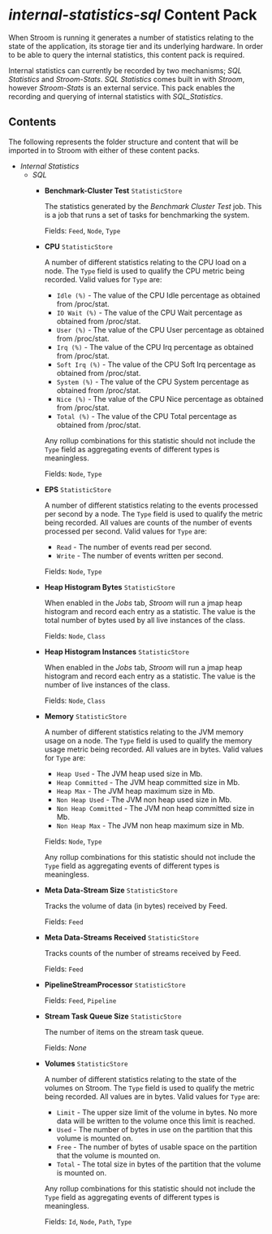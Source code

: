# _internal-statistics-sql_ Content Pack

When Stroom is running it generates a number of statistics relating to the state of the application, its storage tier and its underlying hardware.
In order to be able to query the internal statistics, this content pack is required.

Internal statistics can currently be recorded by two mechanisms; _SQL Statistics_ and _Stroom-Stats_.
_SQL Statistics_ comes built in with _Stroom_, however _Stroom-Stats_ is an external service.
This pack enables the recording and querying of internal statistics with _SQL_Statistics_.


## Contents

The following represents the folder structure and content that will be imported in to Stroom with either of these content packs.

* _Internal Statistics_ 
    * _SQL_
        * **Benchmark-Cluster Test** `StatisticStore`

            The statistics generated by the _Benchmark Cluster Test_ job. This is a job that runs a set of tasks for benchmarking the system.

            Fields: `Feed`, `Node`, `Type`

        * **CPU** `StatisticStore`

            A number of different statistics relating to the CPU load on a node. The `Type` field is used to qualify the CPU metric being recorded.  Valid values for `Type` are: 

            * `Idle (%)` - The value of the CPU Idle percentage as obtained from /proc/stat.
            * `IO Wait (%)` - The value of the CPU Wait percentage as obtained from /proc/stat.
            * `User (%)` - The value of the CPU User percentage as obtained from /proc/stat.
            * `Irq (%)` - The value of the CPU Irq percentage as obtained from /proc/stat.
            * `Soft Irq (%)` - The value of the CPU Soft Irq percentage as obtained from /proc/stat.
            * `System (%)` - The value of the CPU System percentage as obtained from /proc/stat.
            * `Nice (%)` - The value of the CPU Nice percentage as obtained from /proc/stat.
            * `Total (%)` - The value of the CPU Total percentage as obtained from /proc/stat.

            Any rollup combinations for this statistic should not include the `Type` field as aggregating events of different types is meaningless.

            Fields: `Node`, `Type`

        * **EPS** `StatisticStore`

            A number of different statistics relating to the events processed per second by a node. The `Type` field is used to qualify the metric being recorded.  All values are counts of the number of events processed per second. Valid values for `Type` are: 

            * `Read` - The number of events read per second.
            * `Write` - The number of events written per second.

            Fields: `Node`, `Type`

        * **Heap Histogram Bytes** `StatisticStore`

            When enabled in the _Jobs_ tab, _Stroom_ will run a jmap heap histogram and record each entry as a statistic. The value is the total number of bytes used by all live instances of the class.

            Fields: `Node`, `Class`

        * **Heap Histogram Instances** `StatisticStore`

            When enabled in the _Jobs_ tab, _Stroom_ will run a jmap heap histogram and record each entry as a statistic. The value is the number of live instances of the class.

            Fields: `Node`, `Class`

        * **Memory** `StatisticStore`

            A number of different statistics relating to the JVM memory usage on a node. The `Type` field is used to qualify the memory usage metric being recorded.  All values are in bytes. Valid values for `Type` are: 

            * `Heap Used` - The JVM heap used size in Mb.
            * `Heap Committed` - The JVM heap committed size in Mb.
            * `Heap Max` - The JVM heap maximum size in Mb.
            * `Non Heap Used` - The JVM non heap used size in Mb.
            * `Non Heap Committed` - The JVM non heap committed size in Mb.
            * `Non Heap Max` - The JVM non heap maximum size in Mb.

            Fields: `Node`, `Type`

            Any rollup combinations for this statistic should not include the `Type` field as aggregating events of different types is meaningless.

        * **Meta Data-Stream Size** `StatisticStore`

            Tracks the volume of data (in bytes) received by Feed.

            Fields: `Feed`

        * **Meta Data-Streams Received** `StatisticStore`

            Tracks counts of the number of streams received by Feed.

            Fields: `Feed`

        * **PipelineStreamProcessor** `StatisticStore`

            Fields: `Feed`, `Pipeline`

        * **Stream Task Queue Size** `StatisticStore`

            The number of items on the stream task queue.

            Fields: _None_

        * **Volumes** `StatisticStore`

            A number of different statistics relating to the state of the volumes on Stroom. The `Type` field is used to qualify the metric being recorded.  All values are in bytes. Valid values for `Type` are: 

            * `Limit` - The upper size limit of the volume in bytes. No more data will be written to the volume once this limit is reached.
            * `Used` - The number of bytes in use on the partition that this volume is mounted on.
            * `Free` - The number of bytes of usable space on the partition that the volume is mounted on.
            * `Total` - The total size in bytes of the partition that the volume is mounted on.

            Any rollup combinations for this statistic should not include the `Type` field as aggregating events of different types is meaningless.

            Fields: `Id`, `Node`,  `Path`, `Type`
